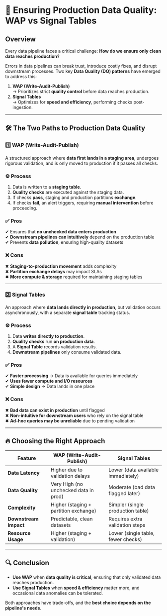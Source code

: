 # 🚀 Ensuring Production Data Quality: WAP vs Signal Tables

## Overview

Every data pipeline faces a critical challenge: **How do we ensure only clean data reaches production?**

Errors in data pipelines can break trust, introduce costly fixes, and disrupt downstream processes. Two key **Data Quality (DQ) patterns** have emerged to address this:

1. **WAP (Write-Audit-Publish)**  
   → Prioritizes strict **quality control** before data reaches production.
2. **Signal Tables**  
   → Optimizes for **speed and efficiency**, performing checks post-ingestion.

---

## 🛠️ The Two Paths to Production Data Quality

### **1️⃣ WAP (Write-Audit-Publish)**
A structured approach where **data first lands in a staging area**, undergoes rigorous validation, and is only moved to production if it passes all checks.

### **⚙️ Process**
1. Data is written to a **staging table**.
2. **Quality checks** are executed against the staging data.
3. If checks **pass**, staging and production partitions **exchange**.
4. If checks **fail**, an alert triggers, requiring **manual intervention** before proceeding.

### **✅ Pros**
✔ Ensures that **no unchecked data enters production**  
✔ **Downstream pipelines can intuitively** depend on the production table  
✔ Prevents **data pollution**, ensuring high-quality datasets  

### **❌ Cons**
✖ **Staging-to-production movement** adds complexity  
✖ **Partition exchange delays** may impact SLAs  
✖ **More compute & storage** required for maintaining staging tables  

---

### **2️⃣ Signal Tables**
An approach where **data lands directly in production**, but validation occurs asynchronously, with a separate **signal table** tracking status.

### **⚙️ Process**
1. Data **writes directly to production**.
2. **Quality checks** run **on production data**.
3. A **Signal Table** records validation results.
4. **Downstream pipelines** only consume validated data.

### **✅ Pros**
✔ **Faster processing** → Data is available for queries immediately  
✔ **Uses fewer compute and I/O resources**  
✔ **Simple design** → Data lands in one place  

### **❌ Cons**
✖ **Bad data can exist in production** until flagged  
✖ **Non-intuitive for downstream users** who rely on the signal table  
✖ **Ad-hoc queries may be unreliable** due to pending validation  

---

## 🔥 Choosing the Right Approach

| Feature            | WAP (Write-Audit-Publish) | Signal Tables |
|--------------------|-------------------------|--------------|
| **Data Latency**  | Higher due to validation delays | Lower (data available immediately) |
| **Data Quality**  | Very High (no unchecked data in prod) | Moderate (bad data flagged later) |
| **Complexity**    | Higher (staging + partition exchange) | Simpler (single production table) |
| **Downstream Impact** | Predictable, clean datasets | Requires extra validation steps |
| **Resource Usage** | Higher (staging + validation) | Lower (single table, fewer checks) |

---

## 🔍 **Conclusion**
- **Use WAP** when **data quality is critical**, ensuring that only validated data reaches production.
- **Use Signal Tables** when **speed & efficiency** matter more, and occasional data anomalies can be tolerated.

Both approaches have trade-offs, and the **best choice depends on the pipeline's needs**.

